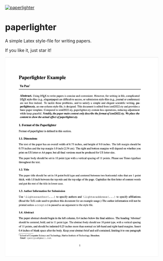 [![paperlighter](https://img.shields.io/badge/version-v0.1.1-green)](https://github.com/perryuu/paperlighter)

# paperlighter

A simple Latex style-file for writing papers.

If you like it, just star it!

![](figure/paperlighter_first_page.png)
